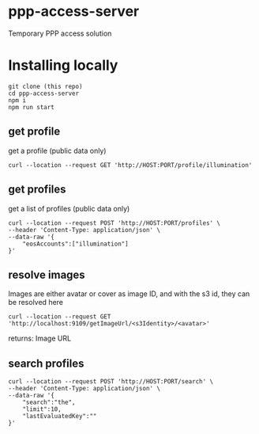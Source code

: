 # ppp-access-server
Temporary PPP access solution

# Installing locally

```
git clone (this repo)
cd ppp-access-server
npm i
npm run start
```

## get profile

get a profile (public data only)

```
curl --location --request GET 'http://HOST:PORT/profile/illumination'
```

## get profiles

get a list of profiles (public data only)

```
curl --location --request POST 'http://HOST:PORT/profiles' \
--header 'Content-Type: application/json' \
--data-raw '{
    "eosAccounts":["illumination"]
}'
```

## resolve images

Images are either avatar or cover as image ID, and with the s3 id, they can be resolved here

```
curl --location --request GET 'http://localhost:9109/getImageUrl/<s3Identity>/<avatar>'
```

returns: Image URL


## search profiles
```
curl --location --request POST 'http://HOST:PORT/search' \
--header 'Content-Type: application/json' \
--data-raw '{
    "search":"the", 
    "limit":10, 
    "lastEvaluatedKey":""
}'
```
